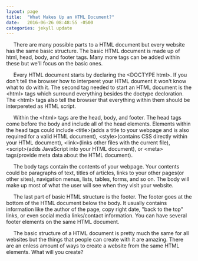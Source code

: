 ```yaml
---
layout: page
title:  "What Makes Up an HTML Document?"
date:   2016-06-26 08:48:55 -0500
categories: jekyll update
---
```

&nbsp;&nbsp;&nbsp;&nbsp;&nbsp;There are many possible parts to a HTML document but every website has the same basic structure. The basic HTML document is made up of html, head, body, and footer tags. Many more tags can be added within these but we'll focus on the basic ones.

&nbsp;&nbsp;&nbsp;&nbsp;&nbsp;Every HTML document starts by declaring the &lt;DOCTYPE html&gt;. If you don't tell the browser how to interperet your HTML doument it won't know what to do with it. The second tag needed to start an HTML document is the &lt;html&gt; tags which surround everything besides the doctype decloration. The &lt;html&gt; tags also tell the browser that everything within them should be interpereted as HTML script.

&nbsp;&nbsp;&nbsp;&nbsp;&nbsp;Within the &lt;html&gt; tags are the head, body, and footer. The head tags come before the body and include all of the head elements. Elements within the head tags could include &lt;title&gt;(adds a title to your webpage and is also required for a valid HTML document), &lt;style&gt;(contains CSS directly within your HTML document), &lt;link&gt;(links other files with the current file), &lt;script&gt;(adds JavaScript into your HTML document), or &lt;meta&gt; tags(provide meta data about the HTML document).

&nbsp;&nbsp;&nbsp;&nbsp;&nbsp;The body tags contain the contents of your webpage. Your contents could be paragraphs of text, titles of articles, links to your other pages(or other sites), navigation menus, lists, tables, forms, and so on. The body will make up most of what the user will see when they visit your website.

&nbsp;&nbsp;&nbsp;&nbsp;&nbsp;The last part of basic HTML structure is the footer. The footer goes at the bottom of the HTML document below the body. It usually contains information like the author of the page, copy right date, "back to the top" links, or even social media links/contact information. You can have several footer elements on the same HTML document.

&nbsp;&nbsp;&nbsp;&nbsp;&nbsp;The basic structure of a HTML document is pretty much the same for all websites but the things that people can create with it are amazing. There are an enless amount of ways to create a website from the same HTML elements. What will you create?